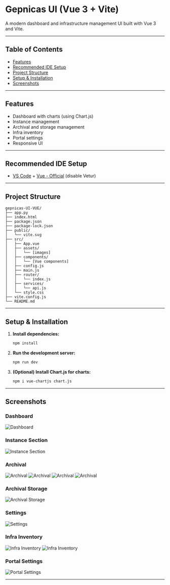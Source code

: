 # Gepnicas UI (Vue 3 + Vite)

A modern dashboard and infrastructure management UI built with Vue 3 and Vite.

---

## Table of Contents
- [Features](#features)
- [Recommended IDE Setup](#recommended-ide-setup)
- [Project Structure](#project-structure)
- [Setup & Installation](#setup--installation)
- [Screenshots](#screenshots)

---

## Features
- Dashboard with charts (using Chart.js)
- Instance management
- Archival and storage management
- Infra inventory
- Portal settings
- Responsive UI

---

## Recommended IDE Setup
- [VS Code](https://code.visualstudio.com/) + [Vue - Official](https://marketplace.visualstudio.com/items?itemName=Vue.volar) (disable Vetur)

---

## Project Structure
```
gepnicas-UI-VUE/
├── app.py
├── index.html
├── package.json
├── package-lock.json
├── public/
│   └── vite.svg
├── src/
│   ├── App.vue
│   ├── assets/
│   │   └── [images]
│   ├── components/
│   │   └── [Vue components]
│   ├── config.js
│   ├── main.js
│   ├── router/
│   │   └── index.js
│   ├── services/
│   │   └── api.js
│   └── style.css
├── vite.config.js
└── README.md
```

---

## Setup & Installation

1. **Install dependencies:**
   ```bash
   npm install
   ```
2. **Run the development server:**
   ```bash
   npm run dev
   ```
3. **(Optional) Install Chart.js for charts:**
   ```bash
   npm i vue-chartjs chart.js
   ```

---

## Screenshots

### Dashboard
![Dashboard](https://github.com/user-attachments/assets/982f77cd-c358-4add-a2d2-6a3869510591)

### Instance Section
![Instance Section](https://github.com/user-attachments/assets/125db17d-8fbb-43da-91e2-9b8cc8f968e1)

### Archival
![Archival](https://github.com/user-attachments/assets/06bda47e-296d-4d67-bdb8-3cbc8bcf133d)
![Archival](https://github.com/user-attachments/assets/26ec22a5-f81f-4831-b77e-84fb4921d067)
![Archival](https://github.com/user-attachments/assets/e0900a85-1e26-4eb2-bfe7-fc4d2431ec0b)
![Archival](https://github.com/user-attachments/assets/f9f7a373-c9b4-47ef-b638-4857d95d44ef)

### Archival Storage
![Archival Storage](https://github.com/user-attachments/assets/d2ae3dea-8d88-4586-a0e2-31085b89adb2)

### Settings
![Settings](https://github.com/user-attachments/assets/f3f7659a-7b67-4355-8c08-2b81f6c9de16)

### Infra Inventory
![Infra Inventory](https://github.com/user-attachments/assets/77ff0734-ee79-4dfc-9664-15c27c724af0)
![Infra Inventory](https://github.com/user-attachments/assets/73cf5fc7-d494-4568-a5fa-342218d15522)

### Portal Settings
![Portal Settings](https://github.com/user-attachments/assets/de9cdd55-7338-44cf-b141-7b772fe44139)

---

